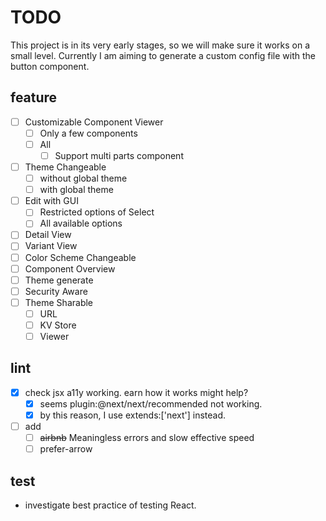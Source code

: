 # TODO

This project is in its very early stages, so we will make sure it works on a small level.
Currently I am aiming to generate a custom config file with the button component.

## feature

-   [ ] Customizable Component Viewer
    -   [ ] Only a few components
    -   [ ] All
        -   [ ] Support multi parts component
-   [ ] Theme Changeable
    -   [ ] without global theme
    -   [ ] with global theme
-   [ ] Edit with GUI
    -   [ ] Restricted options of Select
    -   [ ] All available options
-   [ ] Detail View
-   [ ] Variant View
-   [ ] Color Scheme Changeable
-   [ ] Component Overview
-   [ ] Theme generate
-   [ ] Security Aware
-   [ ] Theme Sharable
    -   [ ] URL
    -   [ ] KV Store
    -   [ ] Viewer

## lint

-   [x] check jsx a11y working. earn how it works might help?
    -   [x] seems plugin:@next/next/recommended not working.
    -   [x] by this reason, I use extends:['next'] instead.
-   [ ] add
    -   [ ] ~~airbnb~~ Meaningless errors and slow effective speed
    -   [ ] prefer-arrow

## test

-   investigate best practice of testing React.
